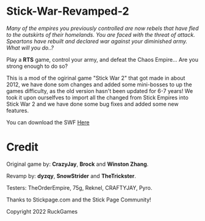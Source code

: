 # Stick-War-Revamped-2
*Many of the empires you previously controlled are now rebels that have fled to the outskirts of their homelands. You are faced with the threat of attack. Speartons have rebuilt and declared war against your diminished army. What will you do..?*

Play a **RTS** game, control your army, and defeat the Chaos Empire... Are you strong enough to do so?

This is a mod of the ogirinal game "Stick War 2" that got made in about 2012, we have done som changes and added some mini-bosses to up the games difficulty, as the old version hasn't been updated for 6-7 years! We took it upon ourselfves to import all the changed from Stick Empires into Stick War 2 and we have done some bug fixes and added some new features.

You can download the SWF [Here](https://github.com/dyzqy/Stick-War-Revamped-2/raw/main/SW2%20revamped.swf)

# Credit

Original game by: **CrazyJay**, **Brock** and **Winston Zhang**.

Revamp by: **dyzqy**, **SnowStrider** and **TheTrickster**.

Testers: TheOrderEmpire, 75g, Reknel, CRAFTYJAY, Pyro.

Thanks to Stickpage.com and the Stick Page Community!

Copyright 2022 RuckGames

